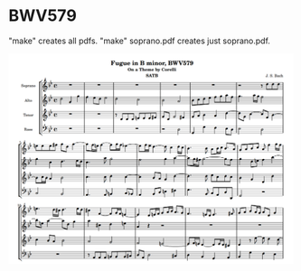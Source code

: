 # BWV579
"make" creates all pdfs. "make" soprano.pdf creates just soprano.pdf. 

![score.pdf](https://github.com/gymno/BWV579/blob/main/score.png)

